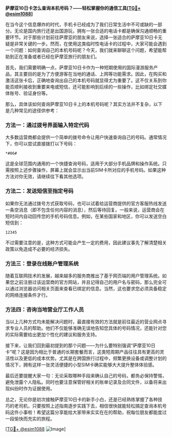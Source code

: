 **萨摩亚10日卡怎么查询本机号码？——轻松掌握你的通信工具[[TG💪+ @esim1088](https://t.me/s/esim1088)]**

在当今这个信息爆炸的时代，手机卡已经成为了我们日常生活中不可或缺的一部分。无论是国内旅行还是出国游玩，拥有一张合适的电话卡都是确保沟通顺畅的重要环节。对于那些计划前往萨摩亚的朋友来说，选择一张适合的萨摩亚10日卡无疑是非常关键的一步。然而，在使用这类临时性电话卡的过程中，大家可能会遇到一个问题：如何查询自己的本机号码呢？今天，我们就来聊聊这个问题，希望能帮助到正在准备或者已经在萨摩亚旅行的朋友们。

首先，我们需要明确一点，萨摩亚10日卡作为一种短期使用的国际漫游服务产品，其主要目的是为了方便游客在当地的通话、上网等功能需求。因此，在购买和激活这张卡后，正确地查询出自己的本机号码就显得尤为重要了。这不仅关系到你能否顺利接收到重要来电或短信，还可能影响到后续的一些操作，比如绑定社交媒体账号、验证身份等。

那么，具体该如何查询萨摩亚10日卡上的本机号码呢？其实方法并不复杂，以下是几种常见的途径供参考：

### 方法一：通过拨号界面输入特定代码
大多数运营商都会提供一个简单的拨号命令让用户快速查询自己的号码。通常情况下，你可以尝试直接拨打以下号码：
```
*#06#
```
这是全球范围内通用的一个快捷查询号码，适用于大部分手机品牌和操作系统。只需按照上述步骤操作，屏幕上就会显示出当前SIM卡所对应的手机号码。如果这种方法对你无效，请继续往下看其他选项。

### 方法二：发送短信至指定号码
如果你无法通过拨号方式获取号码，也可以试着给运营商提供的官方客服热线发送一条空消息（即不包含任何内容的消息），然后等待回复。一般来说，运营商会在短时间内自动回传您的手机号码信息。例如，在某些国家和地区，你可以发送空白短信到：
```
12345
```
不过需要注意的是，这种方式可能会产生一定的费用，因此建议事先了解清楚相关政策以免造成不必要的经济损失。

### 方法三：登录在线账户管理系统
随着互联网技术的发展，越来越多的服务商推出了基于网页端的用户管理系统。如果您之前注册过该运营商的官方网站，并且记得自己的用户名与密码，那么完全可以通过浏览器访问相关页面来查看已绑定的信息。当然，这也要求您必须具备稳定的网络连接条件才行。

### 方法四：咨询当地营业厅工作人员
当以上几种方式均未能解决问题时，最直接有效的方法就是前往最近的营业网点寻求专业人员的帮助。他们不仅能够准确无误地告知您具体的号码情况，还能针对您的实际需要给出更加个性化的建议和服务支持。

接下来，让我们回到最初提到的那个问题——为什么要特别强调“萨摩亚10日卡”呢？这是因为相比于普通的长期套餐而言，这类短周期产品往往具有更高的灵活性以及更低的成本优势。尤其是在跨国旅行过程中，频繁更换设备或调整计划的情况下，拥有这样一张灵活便捷的小型SIM卡确实能够大大提升整体体验感。

最后还要提醒大家一句：无论采取哪种手段来确认自己的号码，都务必保持警惕，避免泄露个人隐私。同时也要注意保管好相关的账单记录及合同文件，以备将来出现纠纷时作为证据使用。

总之，无论你是初次接触萨摩亚10日卡的新手小白，还是已经熟练掌握了各种技巧的老司机，只要按照上述指南逐步实践下去，相信很快就能轻松搞定查询本机号码这件小事啦！希望这篇分享能给大家带来实实在在的帮助，祝每位朋友都能度过一段愉快而充实的旅程。

[[TG💪+ @esim1088](https://t.me/s/esim1088) ![Image](https://i.postimg.cc/4NQfJmqS/Snipaste-2025-05-13-00-14-12.png)]